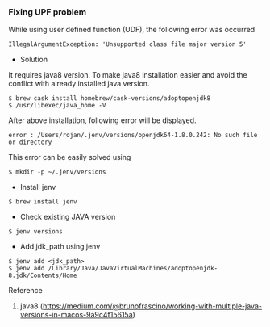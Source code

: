 


### Fixing UPF problem
While using user defined function (UDF), the following error was occurred
```
IllegalArgumentException: 'Unsupported class file major version 5'
```
* Solution

It requires java8 version. To make java8 installation easier and avoid the conflict with already installed
java version.  

```
$ brew cask install homebrew/cask-versions/adoptopenjdk8
$ /usr/libexec/java_home -V
```

After above installation, following error will be displayed.
```
error : /Users/rojan/.jenv/versions/openjdk64-1.8.0.242: No such file or directory
```
This error can be easily solved using 
```
$ mkdir -p ~/.jenv/versions
```

* Install jenv 
```
$ brew install jenv
```

* Check existing JAVA version 
``` 
$ jenv versions
```

* Add jdk_path using jenv
```
$ jenv add <jdk_path>
$ jenv add /Library/Java/JavaVirtualMachines/adoptopenjdk-8.jdk/Contents/Home
```


Reference

1. java8 (https://medium.com/@brunofrascino/working-with-multiple-java-versions-in-macos-9a9c4f15615a)